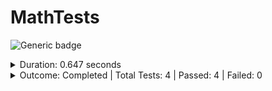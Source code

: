 
# MathTests

![Generic badge](https://img.shields.io/badge/4/4-PASSED-brightgreen.svg)
<details>
  <summary>Duration: 0.647 seconds</summary>
  <table>
    <tr>
      <th>Start:</th>
      <td><code>2024-02-20 20:03:53.916 UTC</code></td>
    </tr>
    <tr>
      <th>Creation:</th>
      <td><code>2024-02-20 20:03:54.559 UTC</code></td>
    </tr>
    <tr>
      <th>Queuing:</th>
      <td><code>2024-02-20 20:03:54.559 UTC</code></td>
    </tr>
    <tr>
      <th>Finish:</th>
      <td><code>2024-02-20 20:03:54.563 UTC</code></td>
    </tr>
    <tr>
      <th>Duration:</th>
      <td><code>0.647 seconds</code></td>
    </tr>
  </table>
</details>
<details>
  <summary>Outcome: Completed | Total Tests: 4 | Passed: 4 | Failed: 0</summary>
  <table>
    <tr>
      <th>Total:</th>
      <td>4</td>
    </tr>
    <tr>
      <th>Executed:</th>
      <td>4</td>
    </tr>
    <tr>
      <th>Passed:</th>
      <td>4</td>
    </tr>
    <tr>
      <th>Failed:</th>
      <td>0</td>
    </tr>
  </table>
</details>
